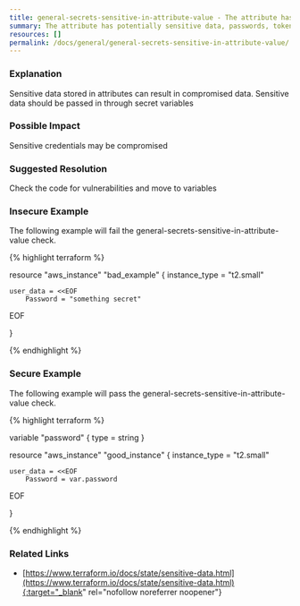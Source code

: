 ```yaml
---
title: general-secrets-sensitive-in-attribute-value - The attribute has potentially sensitive data, passwords, tokens or keys in it
summary: The attribute has potentially sensitive data, passwords, tokens or keys in it 
resources: [] 
permalink: /docs/general/general-secrets-sensitive-in-attribute-value/
---
```

### Explanation


Sensitive data stored in attributes can result in compromised data. Sensitive data should be passed in through secret variables



### Possible Impact
Sensitive credentials may be compromised

### Suggested Resolution
Check the code for vulnerabilities and move to variables


### Insecure Example

The following example will fail the general-secrets-sensitive-in-attribute-value check.

{% highlight terraform %}

resource "aws_instance" "bad_example" {
	instance_type = "t2.small"

	user_data = <<EOF
		Password = "something secret"
EOF

}

{% endhighlight %}



### Secure Example

The following example will pass the general-secrets-sensitive-in-attribute-value check.

{% highlight terraform %}

variable "password" {
	type = string
}

resource "aws_instance" "good_instance" {
	instance_type = "t2.small"

	user_data = <<EOF
		Password = var.password
EOF

}

{% endhighlight %}



### Related Links


- [https://www.terraform.io/docs/state/sensitive-data.html](https://www.terraform.io/docs/state/sensitive-data.html){:target="_blank" rel="nofollow noreferrer noopener"}


